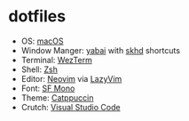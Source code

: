 # dotfiles

-   OS: [macOS](https://support.apple.com/macos)
-   Window Manger: [yabai](https://github.com/koekeishiya/yabai) with [skhd](https://github.com/koekeishiya/skhd) shortcuts
-   Terminal: [WezTerm](https://github.com/wez/wezterm)
-   Shell: [Zsh](https://www.zsh.org)
-   Editor: [Neovim](https://github.com/neovim/neovim) via [LazyVim](https://github.com/LazyVim/LazyVim)
-   Font: [SF Mono](https://developer.apple.com/fonts/)
-   Theme: [Catppuccin](https://github.com/wez/wezterm)
-   Crutch: [Visual Studio Code](https://github.com/microsoft/vscode)

